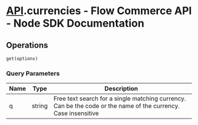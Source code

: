 # [API](README.md).currencies - Flow Commerce API - Node SDK Documentation

## Operations

`get(options)`


### Query Parameters

| Name  | Type | Description |
| ---- | ---- | ---- |
| q | string | Free text search for a single matching currency. Can be the code or the name of the currency. Case insensitive |

